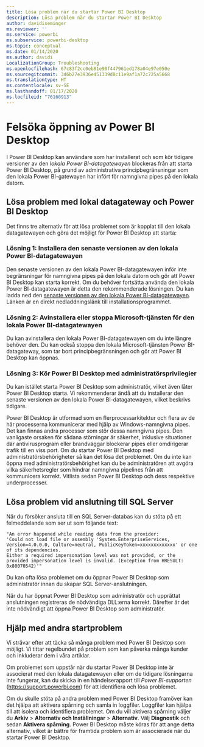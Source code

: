 ```yaml
---
title: Lösa problem när du startar Power BI Desktop
description: Lösa problem när du startar Power BI Desktop
author: davidiseminger
ms.reviewer: ''
ms.service: powerbi
ms.subservice: powerbi-desktop
ms.topic: conceptual
ms.date: 01/14/2020
ms.author: davidi
LocalizationGroup: Troubleshooting
ms.openlocfilehash: 67c83f2cc0eb81e90f447961ed178a04e97e050e
ms.sourcegitcommit: 3d6b27e3936e451339d8c11e9af1a72c725a5668
ms.translationtype: HT
ms.contentlocale: sv-SE
ms.lasthandoff: 01/17/2020
ms.locfileid: "76160913"
---
```

# <a name="troubleshoot-opening-power-bi-desktop"></a>Felsöka öppning av Power BI Desktop

I Power BI Desktop kan användare som har installerat och som kör tidigare versioner av den *lokala Power BI-datagatewayen* blockeras från att starta Power BI Desktop, på grund av administrativa principbegränsningar som den lokala Power BI-gatewayen har infört för namngivna pipes på den lokala datorn.

## <a name="resolve-issues-with-the-on-premises-data-gateway-and-power-bi-desktop"></a>Lösa problem med lokal datagateway och Power BI Desktop

Det finns tre alternativ för att lösa problemet som är kopplat till den lokala datagatewayen och göra det möjligt för Power BI Desktop att starta:

### <a name="resolution-1-install-the-latest-version-of-power-bi-on-premises-data-gateway"></a>Lösning 1: Installera den senaste versionen av den lokala Power BI-datagatewayen

Den senaste versionen av den lokala Power BI-datagatewayen inför inte begränsningar för namngivna pipes på den lokala datorn och gör att Power BI Desktop kan starta korrekt. Om du behöver fortsätta använda den lokala Power BI-datagatewayen är detta den rekommenderade lösningen. Du kan ladda ned den [senaste versionen av den lokala Power BI-datagatewayen](https://go.microsoft.com/fwlink/?LinkId=698863). Länken är en direkt nedladdningslänk till installationsprogrammet.

### <a name="resolution-2-uninstall-or-stop-the-power-bi-on-premises-data-gateway-microsoft-service"></a>Lösning 2: Avinstallera eller stoppa Microsoft-tjänsten för den lokala Power BI-datagatewayen

Du kan avinstallera den lokala Power BI-datagatewayen om du inte längre behöver den. Du kan också stoppa den lokala Microsoft-tjänsten Power BI-datagateway, som tar bort principbegränsningen och gör att Power BI Desktop kan öppnas.

### <a name="resolution-3-run-power-bi-desktop-with-administrator-privilege"></a>Lösning 3: Kör Power BI Desktop med administratörsprivilegier

Du kan istället starta Power BI Desktop som administratör, vilket även låter Power BI Desktop starta. Vi rekommenderar ändå att du installerar den senaste versionen av den lokala Power BI-datagatewayen, vilket beskrivs tidigare.

Power BI Desktop är utformad som en flerprocessarkitektur och flera av de här processerna kommunicerar med hjälp av Windows-namngivna pipes. Det kan finnas andra processer som stör dessa namngivna pipes. Den vanligaste orsaken för sådana störningar är säkerhet, inklusive situationer där antivirusprogram eller brandväggar blockerar pipes eller omdirigerar trafik till en viss port. Om du startar Power BI Desktop med administratörsbehörigheter så kan det lösa det problemet. Om du inte kan öppna med administratörsbehörighet kan du be administratören att avgöra vilka säkerhetsregler som hindrar namngivna pipelines från att kommunicera korrekt. Vitlista sedan Power BI Desktop och dess respektive underprocesser.

## <a name="resolve-issues-when-connecting-to-sql-server"></a>Lösa problem vid anslutning till SQL Server

När du försöker ansluta till en SQL Server-databas kan du stöta på ett felmeddelande som ser ut som följande text:

`"An error happened while reading data from the provider:`\
`'Could not load file or assembly 'System.EnterpriseServices, Version=4.0.0.0, Culture=neutral, PublicKeyToken=xxxxxxxxxxxxx' or one of its dependencies.`\
`Either a required impersonation level was not provided, or the provided impersonation level is invalid. (Exception from HRESULT: 0x80070542)'"`

Du kan ofta lösa problemet om du öppnar Power BI Desktop som administratör innan du skapar SQL Server-anslutningen.

När du har öppnat Power BI Desktop som administratör och upprättat anslutningen registreras de nödvändiga DLL:erna korrekt. Därefter är det inte nödvändigt att öppna Power BI Desktop som administratör.

## <a name="get-help-with-other-launch-issues"></a>Hjälp med andra startproblem

Vi strävar efter att täcka så många problem med Power BI Desktop som möjligt. Vi tittar regelbundet på problem som kan påverka många kunder och inkluderar dem i våra artiklar.

Om problemet som uppstår när du startar Power BI Desktop inte är associerat med den lokala datagatewayen eller om de tidigare lösningarna inte fungerar, kan du skicka in en händelserapport till *Power BI-supporten* (<https://support.powerbi.com>) för att identifiera och lösa problemet.

Om du skulle stöta på andra problem med Power BI Desktop framöver kan det hjälpa att aktivera spårning och samla in loggfiler. Loggfiler kan hjälpa till att isolera och identifiera problemet. Om du vill aktivera spårning väljer du **Arkiv** > **Alternativ och Inställningar** > **Alternativ**. Välj **Diagnostik** och sedan **Aktivera spårning**. Power BI Desktop måste köras för att ange detta alternativ, vilket är bättre för framtida problem som är associerade när du startar Power BI Desktop.
